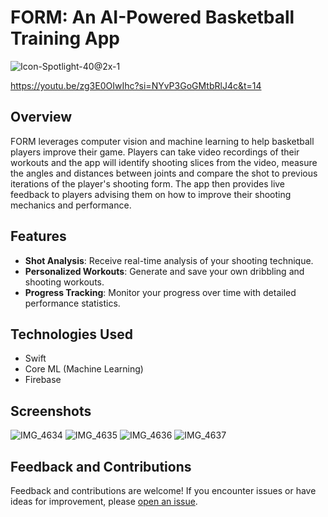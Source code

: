 # FORM: An AI-Powered Basketball Training App

![Icon-Spotlight-40@2x-1](https://github.com/SohamGupta21/FormShootingApp/assets/62520353/28d00563-d90d-4f30-8420-a7da7f6d9f76)

https://youtu.be/zg3E0OIwIhc?si=NYvP3GoGMtbRlJ4c&t=14

## Overview

FORM leverages computer vision and machine learning to help basketball players improve their game. Players can take video recordings of their workouts and the app will identify shooting slices from the video, measure the angles and distances between joints and compare the shot to previous iterations of the player's shooting form. The app then provides live feedback to players advising them on how to improve their shooting mechanics and performance.

## Features

- **Shot Analysis**: Receive real-time analysis of your shooting technique.
- **Personalized Workouts**: Generate and save your own dribbling and shooting workouts.
- **Progress Tracking**: Monitor your progress over time with detailed performance statistics.

## Technologies Used

- Swift
- Core ML (Machine Learning)
- Firebase

## Screenshots

![IMG_4634](https://github.com/SohamGupta21/FormShootingApp/assets/62520353/69d4a9c2-81c6-4a1e-83a7-ab4970441b89)
![IMG_4635](https://github.com/SohamGupta21/FormShootingApp/assets/62520353/ef0e58f3-d13a-4a63-bacf-ebe3acc8eeb1)
![IMG_4636](https://github.com/SohamGupta21/FormShootingApp/assets/62520353/f163e837-4b72-4143-9f35-81ca0ee7c3a2)
![IMG_4637](https://github.com/SohamGupta21/FormShootingApp/assets/62520353/7e5e07fd-7032-4cb5-aab6-673bf0ace115)


## Feedback and Contributions

Feedback and contributions are welcome! If you encounter issues or have ideas for improvement, please [open an issue](https://github.com/yourusername/basketball-training-app/issues).
